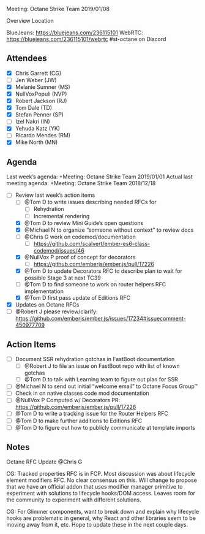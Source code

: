 Meeting: Octane Strike Team 2019/01/08

Overview
Location

BlueJeans: https://bluejeans.com/236115101
WebRTC: https://bluejeans.com/236115101/webrtc
#st-octane on Discord

## Attendees
- [x] Chris Garrett (CG)
- [ ] Jen Weber (JW)
- [x] Melanie Sumner (MS)
- [x] NullVoxPopuli (NVP)
- [x] Robert Jackson (RJ)
- [x] Tom Dale (TD)
- [x] Stefan Penner (SP)
- [ ] Izel Nakri (IN)
- [x] Yehuda Katz (YK)
- [ ] Ricardo Mendes (RM)
- [x] Mike North (MN)

## Agenda

Last week’s agenda: +Meeting: Octane Strike Team 2019/01/01
Actual last meeting agenda: +Meeting: Octane Strike Team 2018/12/18


- [ ] Review last week’s action items
    - [ ] @Tom D to write issues describing needed RFCs for
        - [ ] Rehydration
        - [ ] Incremental rendering
    - [x] @Tom D to review Mini Guide’s open questions
    - [x] @Michael N to organize “someone without context” to review docs
    - [ ] @Chris G work on codemod/documentation
       - [ ] https://github.com/scalvert/ember-es6-class-codemod/issues/46
    - [x] @NullVox P proof of concept for decorators
       - [ ] https://github.com/emberjs/ember.js/pull/17226
    - [x] @Tom D to update Decorators RFC to describe plan to wait for possible Stage 3 at next TC39
    - [ ] @Tom D to find someone to work on router helpers RFC implementation
    - [x] @Tom D first pass update of Editions RFC
- [x] Updates on Octane RFCs
- [ ] @Robert J please review/clarify: https://github.com/emberjs/ember.js/issues/17234#issuecomment-450977709

## Action Items

- [ ] Document SSR rehydration gotchas in FastBoot documentation
   - [ ] @Robert J to file an issue on FastBoot repo with list of known gotchas
   - [ ] @Tom D to talk with Learning team to figure out plan for SSR
- [ ] @Michael N to send out initial “welcome email” to Octane Focus Group™
- [ ] Check in on native classes code mod documentation
- [ ] @NullVox P Computed w/ Decorators PR: https://github.com/emberjs/ember.js/pull/17226
- [ ] @Tom D to write a tracking issue for the Router Helpers RFC
- [ ] @Tom D to make further additions to Editions RFC
- [ ] @Tom D to figure out how to publicly communicate at template imports

## Notes

Octane RFC Update
@Chris G

CG: Tracked properties RFC is in FCP. Most discussion was about lifecycle element modifiers RFC. No clear consensus on this. Will change to propose that we have an official addon that uses modifier manager primitive to experiment with solutions to lifecycle hooks/DOM access. Leaves room for the community to experiment with different solutions.

CG: For Glimmer components, want to break down and explain why lifecycle hooks are problematic in general, why React and other libraries seem to be moving away from it, etc. Hope to update these in the next couple days.
